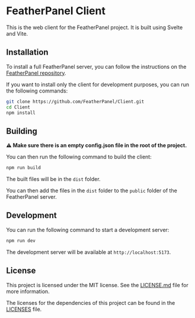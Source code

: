 # FeatherPanel Client

This is the web client for the FeatherPanel project. It is built using Svelte and Vite.

## Installation

To install a full FeatherPanel server, you can follow the instructions on the [FeatherPanel repository](https://github.com/FeatherPanel/FeatherPanel).

If you want to install only the client for development purposes, you can run the following commands:

```bash
git clone https://github.com/FeatherPanel/Client.git
cd Client
npm install
```

## Building

**⚠️ Make sure there is an empty config.json file in the root of the project.**

You can then run the following command to build the client:

```bash
npm run build
```

The built files will be in the `dist` folder.

You can then add the files in the `dist` folder to the `public` folder of the FeatherPanel server.

## Development

You can run the following command to start a development server:

```bash
npm run dev
```

The development server will be available at `http://localhost:5173`.

## License

This project is licensed under the MIT license. See the [LICENSE.md](LICENSE.md) file for more information.

The licenses for the dependencies of this project can be found in the [LICENSES](LICENSES) file.
